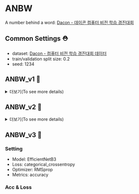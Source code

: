 # ANBW
A number behind a word: [Dacon - 데이콘 컴퓨터 비전 학습 경진대회](https://dacon.io/competitions/official/235626/overview/description)

## Common Settings :rescue_worker_helmet:

- dataset: [Dacon - 컴퓨터 비전 학습 경진대회 데이터](https://dacon.io/competitions/official/235626/data)
- train/validation split size: 0.2
- seed: 1234

## ANBW_v1 :thinking:
<details>
  <summary> 더보기(To see more details)</summary>

### Setting

- Model: Baseline Model([Dacon - 컴퓨터 비전 학습 경진대회 베이스라인 CNN)](https://dacon.io/competitions/official/235626/codeshare/1555?page=1&dtype=recent)
- Loss: categorical_crossentropy
- Optimizer: Adam
- Metrics: accuracy

### Acc & Loss 
![](./img/v1/ANBWv1_acc_loss.png)
</details>

## ANBW_v2 :cowboy_hat_face:
<details>
  <summary> 더보기(To see more details)</summary>

### Setting

- Model: EfficientNetB3
- Loss: categorical_crossentropy
- Optimizer: RMSprop
- Metrics: accuracy

### Acc & Loss

![](./img/v2/ANBWv2_acc_loss.png)
</details>

## ANBW_v3 :hammer:

### Setting

- Model: EfficientNetB3
- Loss: categorical_crossentropy
- Optimizer: RMSprop
- Metrics: accuracy

### Acc & Loss

